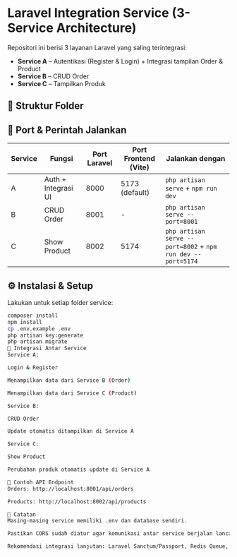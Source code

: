 # Laravel Integration Service (3-Service Architecture)

Repositori ini berisi 3 layanan Laravel yang saling terintegrasi:

- **Service A** – Autentikasi (Register & Login) + Integrasi tampilan Order & Product
- **Service B** – CRUD Order
- **Service C** – Tampilkan Produk

## 🧱 Struktur Folder


## 🚀 Port & Perintah Jalankan

| Service   | Fungsi               | Port Laravel | Port Frontend (Vite) | Jalankan dengan                                 |
|-----------|----------------------|--------------|----------------------|--------------------------------------------------|
| A         | Auth + Integrasi UI  | 8000         | 5173 (default)       | `php artisan serve` + `npm run dev`             |
| B         | CRUD Order           | 8001         | -                    | `php artisan serve --port=8001`                 |
| C         | Show Product         | 8002         | 5174                 | `php artisan serve --port=8002` + `npm run dev --port=5174` |

## ⚙️ Instalasi & Setup

Lakukan untuk setiap folder service:

```bash
composer install
npm install
cp .env.example .env
php artisan key:generate
php artisan migrate
🧩 Integrasi Antar Service
Service A:

Login & Register

Menampilkan data dari Service B (Order)

Menampilkan data dari Service C (Product)

Service B:

CRUD Order

Update otomatis ditampilkan di Service A

Service C:

Show Product

Perubahan produk otomatis update di Service A

🔗 Contoh API Endpoint
Orders: http://localhost:8001/api/orders

Products: http://localhost:8002/api/products

📌 Catatan
Masing-masing service memiliki .env dan database sendiri.

Pastikan CORS sudah diatur agar komunikasi antar service berjalan lancar.

Rekomendasi integrasi lanjutan: Laravel Sanctum/Passport, Redis Queue, Laravel Scheduler, atau WebSocket.
